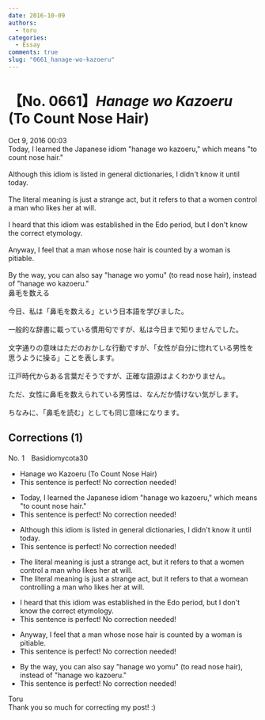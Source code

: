 ```yaml
---
date: 2016-10-09
authors:
  - toru
categories:
  - Essay
comments: true
slug: "0661_hanage-wo-kazoeru"
---
```


# 【No. 0661】<strong><em>Hanage wo Kazoeru</strong></em> (To Count Nose Hair)
<div class="date">Oct 9, 2016 00:03</div>
<div id="post"><div id="body_show_ori">
Today, I learned the Japanese idiom "hanage wo kazoeru," which means "to count nose hair."<br/><br/>Although this idiom is listed in general dictionaries, I didn't know it until today.<br/><br/>The literal meaning is just a strange act, but it refers to that a women control a man who likes her at will.<br/><br/>I heard that this idiom was established in the Edo period, but I don't know the correct etymology.<br/><br/>Anyway, I feel that a man whose nose hair is counted by a woman is pitiable.<br/><br/>By the way, you can also say "hanage wo yomu" (to read nose hair), instead of "hanage wo kazoeru."
</div></div>

<!-- more -->

<div id="post_ja"><div id="body_show_mo">
鼻毛を数える<br/><br/>今日、私は「鼻毛を数える」という日本語を学びました。<br/><br/>一般的な辞書に載っている慣用句ですが、私は今日まで知りませんでした。<br/><br/>文字通りの意味はただのおかしな行動ですが、「女性が自分に惚れている男性を思うように操る」ことを表します。<br/><br/>江戸時代からある言葉だそうですが、正確な語源はよくわかりません。<br/><br/>ただ、女性に鼻毛を数えられている男性は、なんだか情けない気がします。<br/><br/>ちなみに、「鼻毛を読む」としても同じ意味になります。
</div></div>

## Corrections (1)
<div id="block"><div class="first_name"> No. 1　<span class="just_name">Basidiomycota30</span></div><div id="block2">
<ul class="correction_field">
<li class="incorrect">Hanage wo Kazoeru (To Count Nose Hair)</li>
<li class="corrected perfect">This sentence is perfect! No correction needed!</li>
</ul>
<ul class="correction_field">
<li class="incorrect">Today, I learned the Japanese idiom "hanage wo kazoeru," which means "to count nose hair."</li>
<li class="corrected perfect">This sentence is perfect! No correction needed!</li>
</ul>
<ul class="correction_field">
<li class="incorrect">Although this idiom is listed in general dictionaries, I didn't know it until today.</li>
<li class="corrected perfect">This sentence is perfect! No correction needed!</li>
</ul>
<ul class="correction_field">
<li class="incorrect">The literal meaning is just a strange act, but it refers to that a women control a man who likes her at will.</li>
<li class="corrected correct">
The literal meaning is just a strange act, but it refers to <span class="f_red"><span class="sline">that</span></span> a wom<span class="sline"><span class="f_red">e</span></span><span class="f_blue">a</span>n control<span class="f_blue">ling</span> a man who likes her at will.
</li>
</ul>
<ul class="correction_field">
<li class="incorrect">I heard that this idiom was established in the Edo period, but I don't know the correct etymology.</li>
<li class="corrected perfect">This sentence is perfect! No correction needed!</li>
</ul>
<ul class="correction_field">
<li class="incorrect">Anyway, I feel that a man whose nose hair is counted by a woman is pitiable.</li>
<li class="corrected perfect">This sentence is perfect! No correction needed!</li>
</ul>
<ul class="correction_field">
<li class="incorrect">By the way, you can also say "hanage wo yomu" (to read nose hair), instead of "hanage wo kazoeru."</li>
<li class="corrected perfect">This sentence is perfect! No correction needed!</li>
</ul>
</div><div class="name"><span class="just_name">Toru</span><br>
Thank you so much for correcting my post! :)
</div>
</div>
